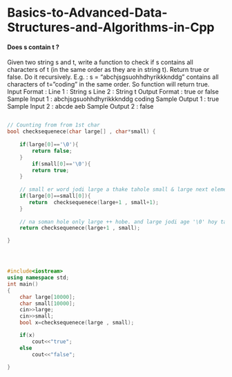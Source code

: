 # Basics-to-Advanced-Data-Structures-and-Algorithms-in-Cpp

#### Does s contain t ?

Given two string s and t, write a function to check if s contains all characters of t (in the same order as they are in string t).
Return true or false.
Do it recursively.
E.g. : s = “abchjsgsuohhdhyrikkknddg” contains all characters of t=”coding” in the same order. So function will return true.
Input Format :
Line 1 : String s
Line 2 : String t
Output Format :
true or false
Sample Input 1 :
abchjsgsuohhdhyrikkknddg
coding
Sample Output 1 :
true
Sample Input 2 :
abcde
aeb
Sample Output 2 :
false


```cpp

// Counting from from 1st char
bool checksequenece(char large[] , char*small) {
    
    if(large[0]=='\0'){
        return false;
    }
        if(small[0]=='\0'){
        return true;
    }
    
    // small er word jodi large a thake tahole small & large next elements a jabe.
    if(large[0]==small[0]){
       return  checksequenece(large+1 , small+1);
    }
    
    // na soman hole only large ++ hobe. and large jodi age '\0' hoy tahole flase
    return checksequenece(large+1 , small);

}




#include<iostream>
using namespace std;
int main()
{
	char large[10000];
	char small[10000];
	cin>>large;
	cin>>small;
	bool x=checksequenece(large , small);

	if(x)
		cout<<"true";
	else
		cout<<"false";

}

```
